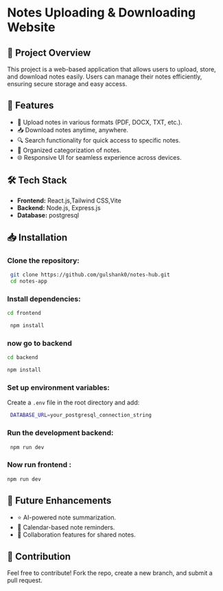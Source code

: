 # Notes Uploading & Downloading Website

## 📌 Project Overview
This project is a web-based application that allows users to upload, store, and download notes easily. Users can manage their notes efficiently, ensuring secure storage and easy access.

## 🚀 Features
- 📂 Upload notes in various formats (PDF, DOCX, TXT, etc.).
- 📥 Download notes anytime, anywhere.
- 🔍 Search functionality for quick access to specific notes.
- 📜 Organized categorization of notes.
- 🌐 Responsive UI for seamless experience across devices.

## 🛠️ Tech Stack
- **Frontend:** React.js,Tailwind CSS,Vite
- **Backend:** Node.js, Express.js
- **Database:** postgresql

## 📥 Installation

### Clone the repository:
```sh
 git clone https://github.com/gulshank0/notes-hub.git
 cd notes-app
```

### Install dependencies:
```sh
cd frontend
```
```sh
 npm install  
```
### now go to backend 
```sh
cd backend
```
```sh
npm install
```
### Set up environment variables:
Create a `.env` file in the root directory and add:
```sh
 DATABASE_URL=your_postgresql_connection_string
```

### Run the development backend:
```sh
 npm run dev  
```
### Now run frontend : 
```sh
npm run dev
```

## 📌 Future Enhancements
- ⭐ AI-powered note summarization.
- 📅 Calendar-based note reminders.
- 👥 Collaboration features for shared notes.

## 🤝 Contribution
Feel free to contribute! Fork the repo, create a new branch, and submit a pull request.



